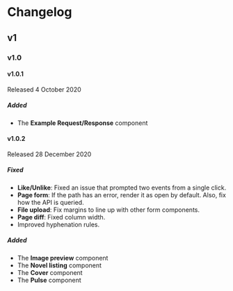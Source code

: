 # Changelog

## v1

### v1.0

#### v1.0.1

Released 4 October 2020

##### Added

- The **Example Request/Response** component

#### v1.0.2

Released 28 December 2020

##### Fixed

- **Like/Unlike**: Fixed an issue that prompted two events from a single click.
- **Page form**: If the path has an error, render it as open by default. Also, fix how the API is queried.
- **File upload**: Fix margins to line up with other form components.
- **Page diff**: Fixed column width.
- Improved hyphenation rules.

##### Added

- The **Image preview** component
- The **Novel listing** component
- The **Cover** component
- The **Pulse** component
